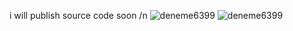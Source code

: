 i will publish source code soon /n
![deneme6399](https://github.com/user-attachments/assets/ebaccf7c-83fe-4ba5-99c0-69fdc0ca1f05)
![deneme6399](https://github.com/user-attachments/assets/a4328cb9-33fa-49df-9c45-260d74c044d5)
